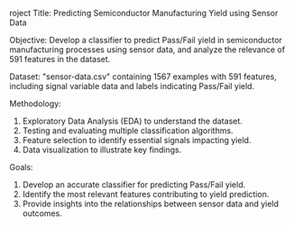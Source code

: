 roject Title: Predicting Semiconductor Manufacturing Yield using Sensor Data


Objective: Develop a classifier to predict Pass/Fail yield in semiconductor manufacturing processes using sensor data, and analyze the relevance of 591 features in the dataset.


Dataset: "sensor-data.csv" containing 1567 examples with 591 features, including signal variable data and labels indicating Pass/Fail yield.


Methodology:

1. Exploratory Data Analysis (EDA) to understand the dataset.
2. Testing and evaluating multiple classification algorithms.
3. Feature selection to identify essential signals impacting yield.
4. Data visualization to illustrate key findings.


Goals:

1. Develop an accurate classifier for predicting Pass/Fail yield.
2. Identify the most relevant features contributing to yield prediction.
3. Provide insights into the relationships between sensor data and yield outcomes.
